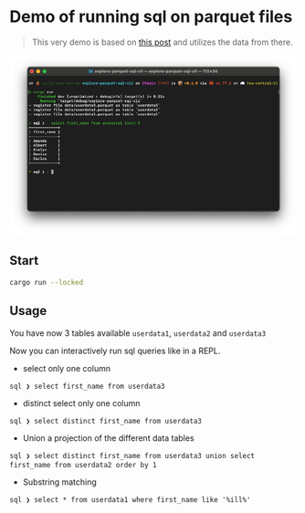 # Demo of running sql on parquet files

> This very demo is based on [this post](https://www.cloudnatively.com/query-parquet-files-with-datafusion/) and
> utilizes the data from there.

![demo](assets/demo.png)

## Start

```sh
cargo run --locked
```

## Usage

You have now 3 tables available `userdata1`, `userdata2` and `userdata3`

Now you can interactively run sql queries like in a REPL.

- select only one column

```plain
sql ❯ select first_name from userdata3
```

- distinct select only one column

```plain
sql ❯ select distinct first_name from userdata3
```

- Union a projection of the different data tables

```plain
sql ❯ select distinct first_name from userdata3 union select first_name from userdata2 order by 1
```

- Substring matching

```plain
sql ❯ select * from userdata1 where first_name like '%ill%'
```